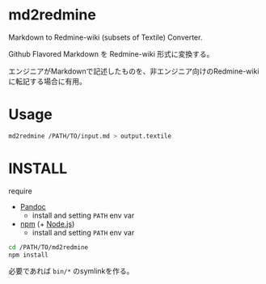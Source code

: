 # md2redmine
Markdown to Redmine-wiki (subsets of Textile) Converter.

Github Flavored Markdown を Redmine-wiki 形式に変換する。

エンジニアがMarkdownで記述したものを、非エンジニア向けのRedmine-wikiに転記する場合に有用。


# Usage

```bash
md2redmine /PATH/TO/input.md > output.textile
```


# INSTALL

require

- [Pandoc](https://pandoc.org/)
  - install and setting `PATH` env var
- [npm](https://www.npmjs.com/) (+ [Node.js](https://nodejs.org/ja/))
  - install and setting `PATH` env var

```bash
cd /PATH/TO/md2redmine
npm install
```

必要であれば `bin/*` のsymlinkを作る。
